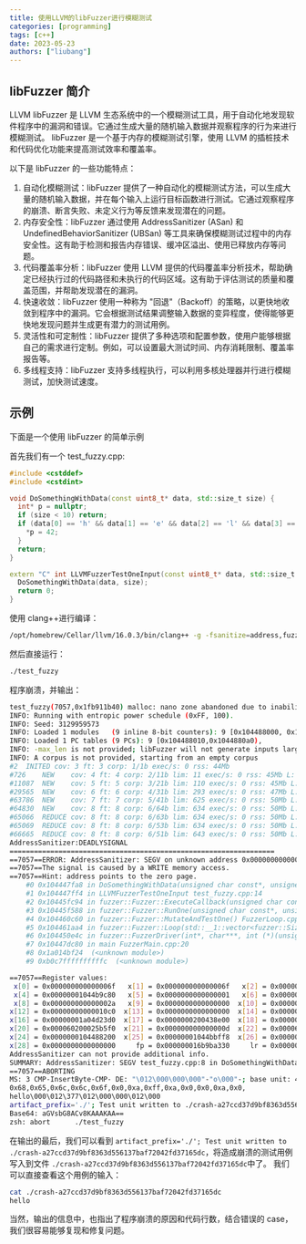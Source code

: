 ```yaml
---
title: 使用LLVM的libFuzzer进行模糊测试
categories: [programming]
tags: [c++]
date: 2023-05-23
authors: ["liubang"]
---
```


## libFuzzer 简介

LLVM libFuzzer 是 LLVM 生态系统中的一个模糊测试工具，用于自动化地发现软件程序中的漏洞和错误。它通过生成大量的随机输入数据并观察程序的行为来进行模糊测试。
libFuzzer 是一个基于内存的模糊测试引擎，使用 LLVM 的插桩技术和代码优化功能来提高测试效率和覆盖率。

以下是 libFuzzer 的一些功能特点：

1. 自动化模糊测试：libFuzzer 提供了一种自动化的模糊测试方法，可以生成大量的随机输入数据，并在每个输入上运行目标函数进行测试。它通过观察程序的崩溃、断言失败、未定义行为等反馈来发现潜在的问题。
2. 内存安全性：libFuzzer 通过使用 AddressSanitizer (ASan) 和 UndefinedBehaviorSanitizer (UBSan) 等工具来确保模糊测试过程中的内存安全性。这有助于检测和报告内存错误、缓冲区溢出、使用已释放内存等问题。
3. 代码覆盖率分析：libFuzzer 使用 LLVM 提供的代码覆盖率分析技术，帮助确定已经执行过的代码路径和未执行的代码区域。这有助于评估测试的质量和覆盖范围，并帮助发现潜在的漏洞。
4. 快速收敛：libFuzzer 使用一种称为 "回退"（Backoff）的策略，以更快地收敛到程序中的漏洞。它会根据测试结果调整输入数据的变异程度，使得能够更快地发现问题并生成更有潜力的测试用例。
5. 灵活性和可定制性：libFuzzer 提供了多种选项和配置参数，使用户能够根据自己的需求进行定制。例如，可以设置最大测试时间、内存消耗限制、覆盖率报告等。
6. 多线程支持：libFuzzer 支持多线程执行，可以利用多核处理器并行进行模糊测试，加快测试速度。

## 示例

下面是一个使用 libFuzzer 的简单示例

首先我们有一个 test_fuzzy.cpp:

```cpp
#include <cstddef>
#include <cstdint>

void DoSomethingWithData(const uint8_t* data, std::size_t size) {
  int* p = nullptr;
  if (size < 10) return;
  if (data[0] == 'h' && data[1] == 'e' && data[2] == 'l' && data[3] == 'l' && data[4] == '0') {
    *p = 42;
  }
  return;
}

extern "C" int LLVMFuzzerTestOneInput(const uint8_t* data, std::size_t size) {
  DoSomethingWithData(data, size);
  return 0;
}
```

使用 clang++进行编译：

```bash
/opt/homebrew/Cellar/llvm/16.0.3/bin/clang++ -g -fsanitize=address,fuzzer test_fuzzy.cpp -o test_fuzzy
```

然后直接运行：

```bash
./test_fuzzy

```

程序崩溃，并输出：

```bash
test_fuzzy(7057,0x1fb911b40) malloc: nano zone abandoned due to inability to reserve vm space.
INFO: Running with entropic power schedule (0xFF, 100).
INFO: Seed: 3129959573
INFO: Loaded 1 modules   (9 inline 8-bit counters): 9 [0x104488000, 0x104488009),
INFO: Loaded 1 PC tables (9 PCs): 9 [0x104488010,0x1044880a0),
INFO: -max_len is not provided; libFuzzer will not generate inputs larger than 4096 bytes
INFO: A corpus is not provided, starting from an empty corpus
#2	INITED cov: 3 ft: 3 corp: 1/1b exec/s: 0 rss: 44Mb
#726	NEW    cov: 4 ft: 4 corp: 2/11b lim: 11 exec/s: 0 rss: 45Mb L: 10/10 MS: 4 ChangeBit-ShuffleBytes-InsertByte-InsertRepeatedBytes-
#11087	NEW    cov: 5 ft: 5 corp: 3/21b lim: 110 exec/s: 0 rss: 45Mb L: 10/10 MS: 1 ChangeByte-
#29565	NEW    cov: 6 ft: 6 corp: 4/31b lim: 293 exec/s: 0 rss: 47Mb L: 10/10 MS: 3 CMP-ChangeBinInt-ChangeBit- DE: "%\000\000\000"-
#63786	NEW    cov: 7 ft: 7 corp: 5/41b lim: 625 exec/s: 0 rss: 50Mb L: 10/10 MS: 1 CMP- DE: "l\000"-
#64830	NEW    cov: 8 ft: 8 corp: 6/64b lim: 634 exec/s: 0 rss: 50Mb L: 23/23 MS: 4 EraseBytes-CrossOver-CrossOver-PersAutoDict- DE: "l\000"-
#65066	REDUCE cov: 8 ft: 8 corp: 6/63b lim: 634 exec/s: 0 rss: 50Mb L: 22/22 MS: 1 EraseBytes-
#65069	REDUCE cov: 8 ft: 8 corp: 6/53b lim: 634 exec/s: 0 rss: 50Mb L: 12/12 MS: 3 ShuffleBytes-ChangeBinInt-EraseBytes-
#66665	REDUCE cov: 8 ft: 8 corp: 6/51b lim: 643 exec/s: 0 rss: 50Mb L: 10/10 MS: 1 EraseBytes-
AddressSanitizer:DEADLYSIGNAL
=================================================================
==7057==ERROR: AddressSanitizer: SEGV on unknown address 0x000000000000 (pc 0x000104447fa8 bp 0x00016b9ba330 sp 0x00016b9ba260 T0)
==7057==The signal is caused by a WRITE memory access.
==7057==Hint: address points to the zero page.
    #0 0x104447fa8 in DoSomethingWithData(unsigned char const*, unsigned long) test_fuzzy.cpp:8
    #1 0x104447ff4 in LLVMFuzzerTestOneInput test_fuzzy.cpp:14
    #2 0x10445fc94 in fuzzer::Fuzzer::ExecuteCallback(unsigned char const*, unsigned long) FuzzerLoop.cpp:617
    #3 0x10445f588 in fuzzer::Fuzzer::RunOne(unsigned char const*, unsigned long, bool, fuzzer::InputInfo*, bool, bool*) FuzzerLoop.cpp:519
    #4 0x104460c60 in fuzzer::Fuzzer::MutateAndTestOne() FuzzerLoop.cpp:763
    #5 0x104461aa4 in fuzzer::Fuzzer::Loop(std::__1::vector<fuzzer::SizedFile, std::__1::allocator<fuzzer::SizedFile>>&) FuzzerLoop.cpp:908
    #6 0x104450e4c in fuzzer::FuzzerDriver(int*, char***, int (*)(unsigned char const*, unsigned long)) FuzzerDriver.cpp:912
    #7 0x10447dc80 in main FuzzerMain.cpp:20
    #8 0x1a014bf24  (<unknown module>)
    #9 0xb0c7ffffffffffc  (<unknown module>)

==7057==Register values:
 x[0] = 0x000000000000006f   x[1] = 0x000000000000006f   x[2] = 0x0000000000000000   x[3] = 0x0000000104488009
 x[4] = 0x00000001044b9c80   x[5] = 0x0000000000000001   x[6] = 0x000000016b1c0000   x[7] = 0x0000000000000001
 x[8] = 0x000000000000002a   x[9] = 0x0000000000000000  x[10] = 0x0000000104488000  x[11] = 0x0000000000000000
x[12] = 0x00000000000010c0  x[13] = 0x0000000000000000  x[14] = 0x0000000000000001  x[15] = 0x0000000000000000
x[16] = 0x00000001a04d23d0  x[17] = 0x0000000200438e00  x[18] = 0x0000000000000000  x[19] = 0x0000618000000080
x[20] = 0x000060200025b5f0  x[21] = 0x000000000000000d  x[22] = 0x0000621000000100  x[23] = 0x0000000104488400
x[24] = 0x0000000104488200  x[25] = 0x00000001044bbff8  x[26] = 0x00000001044bc000  x[27] = 0x0000000104488000
x[28] = 0x0000000000000000     fp = 0x000000016b9ba330     lr = 0x0000000104447f0c     sp = 0x000000016b9ba260
AddressSanitizer can not provide additional info.
SUMMARY: AddressSanitizer: SEGV test_fuzzy.cpp:8 in DoSomethingWithData(unsigned char const*, unsigned long)
==7057==ABORTING
MS: 3 CMP-InsertByte-CMP- DE: "\012\000\000\000"-"o\000"-; base unit: 428b50c9cb33d129aaf98b190836a5052a1859a8
0x68,0x65,0x6c,0x6c,0x6f,0x0,0xa,0xff,0xa,0x0,0x0,0xa,0x0,
hello\000\012\377\012\000\000\012\000
artifact_prefix='./'; Test unit written to ./crash-a27ccd37d9bf8363d556137baf72042fd37165dc
Base64: aGVsbG8ACv8KAAAKAA==
zsh: abort      ./test_fuzzy
```

在输出的最后，我们可以看到 `artifact_prefix='./'; Test unit written to ./crash-a27ccd37d9bf8363d556137baf72042fd37165dc`，将造成崩溃的测试用例写入到文件 `./crash-a27ccd37d9bf8363d556137baf72042fd37165dc`中了。
我们可以直接查看这个用例的输入：

```bash
cat ./crash-a27ccd37d9bf8363d556137baf72042fd37165dc
hello
```

当然，输出的信息中，也指出了程序崩溃的原因和代码行数，结合错误的 case，我们很容易能够复现和修复问题。
